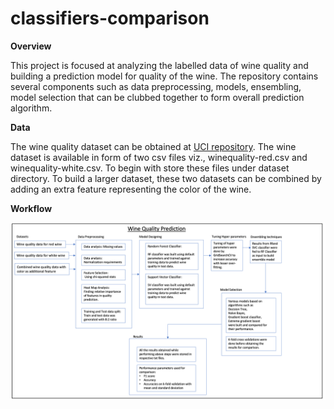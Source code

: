 # classifiers-comparison

**Overview**

This project is focused at analyzing the labelled data of wine quality and building a prediction model for quality of the wine. The repository contains several components such as 
data preprocessing, models, ensembling, model selection that can be clubbed together to form overall prediction algorithm.




**Data**

The wine quality dataset can be obtained at [UCI repository](https://archive.ics.uci.edu/ml/datasets/Wine+Quality).
The wine dataset is available in form of two csv files viz., winequality-red.csv and winequality-white.csv. To begin with store these files under dataset directory. 
To build a larger dataset, these two datasets can be combined by adding an extra feature representing the color of the wine.





**Workflow**

![alt text](https://github.com/samz007/classifiers-comparison/blob/master/architectural_view.png)
